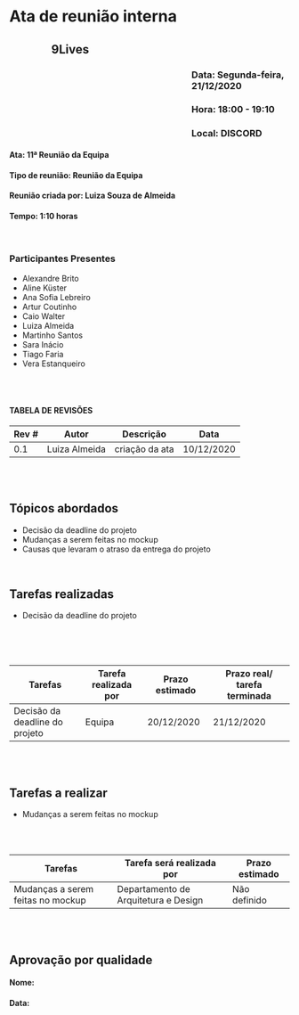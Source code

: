 ﻿# Ata de reunião interna

## <p style='padding-left:15%'> <b> 9Lives </b> <insert date_dime></p>

### <p style='padding-left:65%'> <b>Data:</b> Segunda-feira, 21/12/2020 <insert date_dime></p>
### <p style='padding-left:65%'> <b>Hora:</b> 18:00 - 19:10  <insert date_dime></p>
### <p style='padding-left:65%'> <b>Local:</b> DISCORD <insert date_dime></p>

#### <b> Ata:</b> 11ª Reunião da Equipa
#### <b> Tipo de reunião:</b> Reunião da Equipa
#### <b> Reunião criada por:</b> Luiza Souza de Almeida
#### <b> Tempo:</b> 1:10 horas

</br>

### <b>Participantes Presentes</b>
* Alexandre Brito
* Aline Küster
* Ana Sofia Lebreiro
* Artur Coutinho
* Caio Walter
* Luiza Almeida
* Martinho Santos
* Sara Inácio
* Tiago Faria
* Vera Estanqueiro

<br/>
<br/>

#### TABELA DE REVISÕES
Rev # | Autor|  Descrição | Data
--- | --- | --- | ---
0.1 | Luiza Almeida | criação da ata | 10/12/2020

<br/>
<br/>

## <b> Tópicos abordados </b>
* Decisão da deadline do projeto
* Mudanças a serem feitas no mockup 
* Causas que levaram o atraso da entrega do projeto 
<br/>

## Tarefas realizadas
* Decisão da deadline do projeto
<br/>
<br/>
<br/>

Tarefas | Tarefa realizada por |  Prazo estimado | Prazo real/ tarefa terminada
--- | --- | --- | ---
Decisão da deadline do projeto | Equipa | 20/12/2020 | 21/12/2020
<br/> 
<br/>

## Tarefas a realizar
* Mudanças a serem feitas no mockup 
<br/>
<br/>

Tarefas | Tarefa será realizada por |  Prazo estimado
--- | --- | --- | 
Mudanças a serem feitas no mockup  | Departamento de Arquitetura e Design | Não definido | 
</br>
</br>

## Aprovação por qualidade
#### <b> Nome:</b> 
#### <b> Data:</b> 

